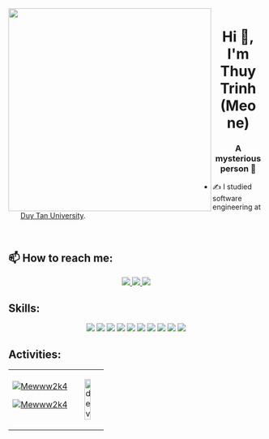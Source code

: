 <img align="left" width="400" src="https://github.githubassets.com/images/modules/profile/profile-first-repo.svg">
<h1 align="center">Hi 👋, I'm Thuy Trinh (Meo ne)</h1>
<p align="center">
  <h3 align="center">A mysterious person 🤔</h3>
</p>


- ✍ I studied software engineering at [Duy Tan University](https://duytan.edu.vn/).
<br />

## 📫 How to reach me:

<p align="center">
  <a href="https://www.facebook.com/thyytrincutee" alt="Facebook">
    <img src="https://img.icons8.com/fluent/48/000000/facebook-new.png" target="_blank" />
  </a> 
  <a href="https://github.com/Mewww2k4" alt="Github">
    <img src="https://img.icons8.com/fluent/48/000000/github.png"/>
  </a> 
  <a href="mailto:thuytrinh172zhen@gmail.com" alt="Email">
    <img src="https://img.icons8.com/fluent/48/000000/mailing.png"/>
  </a>
</p>

## Skills:
<p align="center">
  <img src="https://img.icons8.com/color/48/000000/mysql-logo.png"/>
  <img src="https://img.icons8.com/color/48/000000/mongodb.png"/>
  <img src="https://img.icons8.com/fluent/48/000000/matlab.png"/>
  <img src="https://img.icons8.com/color/48/000000/git.png"/>
  <img src="https://img.icons8.com/color/48/000000/github-2.png"/>
  <img src="https://img.icons8.com/color/48/000000/visual-studio-code-2019.png"/>
  <img src="https://img.icons8.com/color/48/null/visual-studio--v2.png"/>
  <img src="https://img.icons8.com/dusk/48/000000/anaconda.png"/>
  <img src="https://img.icons8.com/fluent/48/000000/spyder-ide.png"/>
  <img src="https://img.icons8.com/color/48/000000/trello.png"/>
</p>

## Activities:

<table style="width:200%;">
  <tr>
    <td>
<a href="http://www.github.com/Mewww2k4"><img src="https://github-readme-stats.vercel.app/api?username=Mewww2k4&show_icons=true&hide=&count_private=true&title_color=14b8a6&text_color=a855f7&icon_color=ef4444&bg_color=000000&hide_border=true&show_icons=true" alt="Mewww2k4" /></a>

<a href="http://www.github.com/Meww2k4"><img src="https://github-readme-streak-stats.herokuapp.com/?user=Mewww2k4&stroke=a855f7&background=000000&ring=14b8a6&fire=14b8a6&currStreakNum=a855f7&currStreakLabel=14b8a6&sideNums=a855f7&sideLabels=a855f7&dates=a855f7&hide_border=true" alt="Mewww2k4"/></a>
    </td>
    <td>
      <p align="center"> 
        <img src="https://cdn.dribbble.com/users/1059583/screenshots/4171367/coding-freak.gif" alt="dev" width="50%"/>
      </p>
    </td>
  </tr>
</table>



